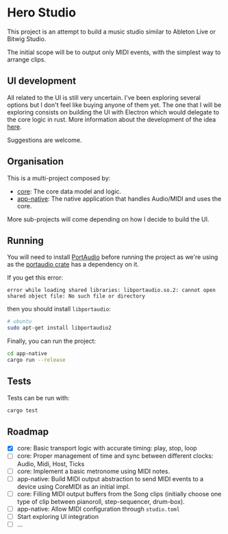 # Hero Studio

This project is an attempt to build a music studio similar to Ableton Live or Bitwig Studio.

The initial scope will be to output only MIDI events, with the simplest way to arrange clips.

## UI development

All related to the UI is still very uncertain. I've been exploring several options but I don't feel like buying anyone of them yet. The one that I will be exploring consists on building the UI with Electron which would delegate to the core logic in rust. More information about the development of the idea [here](https://github.com/chris-zen/hero-studio/wiki/Electron-ideas).

Suggestions are welcome.

## Organisation

This is a multi-project composed by:

- [core](core): The core data model and logic.
- [app-native](app-native): The native application that handles Audio/MIDI and uses the core.

More sub-projects will come depending on how I decide to build the UI.

## Running

You will need to install [PortAudio](http://www.portaudio.com/download.html) before running the project as we're using as the [portaudio crate](https://docs.rs/crate/portaudio/0.7.0) has a dependency on it.

If you get this error:

```
error while loading shared libraries: libportaudio.so.2: cannot open shared object file: No such file or directory
```

then you should install `libportaudio`:

```sh
# ubuntu
sudo apt-get install libportaudio2
```

Finally, you can run the project:

```sh
cd app-native
cargo run --release
```

## Tests

Tests can be run with:

```sh
cargo test
```

## Roadmap

- [x] core: Basic transport logic with accurate timing: play, stop, loop
- [ ] core: Proper management of time and sync between different clocks: Audio, Midi, Host, Ticks
- [ ] core: Implement a basic metronome using MIDI notes.
- [ ] app-native: Build MIDI output abstraction to send MIDI events to a device using CoreMIDI as an initial impl.
- [ ] core: Filling MIDI output buffers from the Song clips (initially choose one type of clip between pianoroll, step-sequencer, drum-box).
- [ ] app-native: Allow MIDI configuration through `studio.toml`
- [ ] Start exploring UI integration
- [ ] ...

